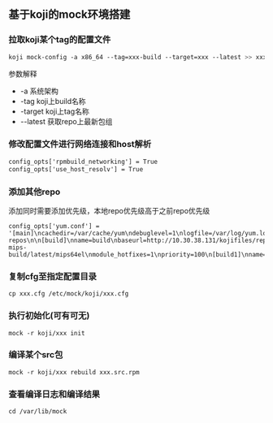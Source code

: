 ## 基于koji的mock环境搭建

### 拉取koji某个tag的配置文件  
```bash
koji mock-config -a x86_64 --tag=xxx-build --target=xxx --latest >> xxx.cfg
```
参数解释  
- -a 系统架构  
- -tag koji上build名称
- -target koji上tag名称
- --latest 获取repo上最新包组 

### 修改配置文件进行网络连接和host解析  
```txt
config_opts['rpmbuild_networking'] = True  
config_opts['use_host_resolv'] = True
```

### 添加其他repo
添加同时需要添加优先级，本地repo优先级高于之前repo优先级
```shell
config_opts['yum.conf'] = '[main]\ncachedir=/var/cache/yum\ndebuglevel=1\nlogfile=/var/log/yum.log\nreposdir=/dev/null\nretries=20\nobsoletes=1\ngpgcheck=0\nassumeyes=1\nkeepcache=1\ninstall_weak_deps=0\nstrict=1\n\n# repos\n\n[build]\nname=build\nbaseurl=http://10.30.38.131/kojifiles/repos/kongzi-mips-build/latest/mips64el\nmodule_hotfixes=1\npriority=100\n[build1]\nname=build1\nbaseurl=file:///home/mhl/repo/\nmodule_hotfixes=1\npriority=1\n'
```

### 复制cfg至指定配置目录  
```
cp xxx.cfg /etc/mock/koji/xxx.cfg
```

### 执行初始化(可有可无)
```
mock -r koji/xxx init
```

### 编译某个src包
```
mock -r koji/xxx rebuild xxx.src.rpm
```

### 查看编译日志和编译结果
```
cd /var/lib/mock
```
